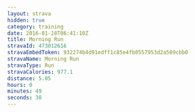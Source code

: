 ```yaml
---
layout: strava
hidden: true
category: training
date: 2016-01-18T06:41:10Z
title: Morning Run
stravaId: 473012616
stravaEmbedToken: 932274b4d91edff1c85e4fb0557953d2a589cbb0
stravaName: Morning Run
stravaType: Run
stravaCalories: 977.1
distance: 5.05
hours: 0
minutes: 49
seconds: 38
---
```


